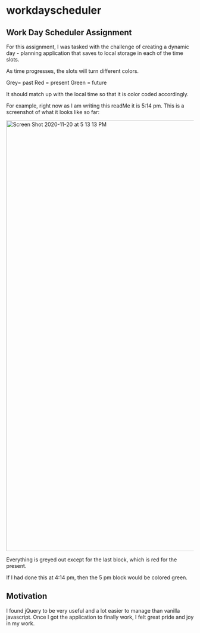 # workdayscheduler

## Work Day Scheduler Assignment
For this assignment, I was tasked with the challenge of creating a dynamic day - planning application that saves to local storage in each of the time slots.

As time progresses, the slots will turn different colors. 

Grey= past
Red = present
Green = future

It should match up with the local time so that it is color coded accordingly.

For example, right now as I am writing this readMe it is 5:14 pm. This is a screenshot of what it looks like so far:

<img width="1154" alt="Screen Shot 2020-11-20 at 5 13 13 PM" src="https://user-images.githubusercontent.com/72670039/99854914-bb532380-2b53-11eb-82b2-58f1b5459adf.png">

Everything is greyed out except for the last block, which is red for the present.

If I had done this at 4:14 pm, then the 5 pm block would be colored green.


## Motivation

I found jQuery to be very useful and a lot easier to manage than vanilla javascript. Once I got the application to finally work, I felt great pride and joy in my work.
